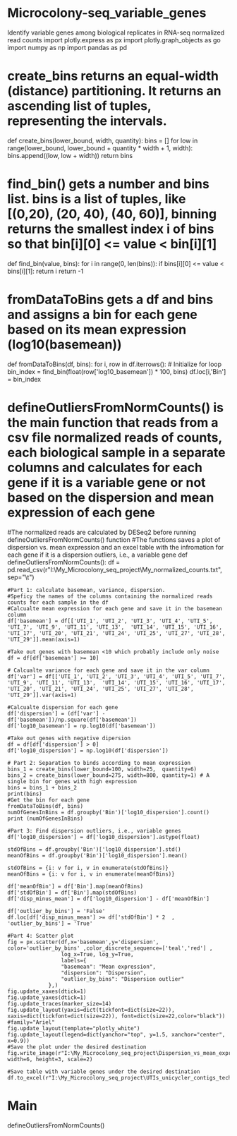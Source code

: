 # Microcolony-seq_variable_genes
Identify variable genes among biological replicates in RNA-seq normalized read counts
import plotly.express as px
import plotly.graph_objects as go
import numpy as np
import pandas as pd

# create_bins returns an equal-width (distance) partitioning. It returns an ascending list of tuples, representing the intervals. 
def create_bins(lower_bound, width, quantity):
    bins = []
    for low in range(lower_bound,
                     lower_bound + quantity * width + 1, width):
        bins.append((low, low + width))
    return bins

# find_bin() gets a number and bins list. bins is a list of tuples, like [(0,20), (20, 40), (40, 60)], binning returns the smallest index i of bins so that bin[i][0] <= value < bin[i][1]
def find_bin(value, bins):
    for i in range(0, len(bins)):
        if bins[i][0] <= value < bins[i][1]:
            return i
    return -1

# fromDataToBins gets a df and bins and assigns a bin for each gene based on its mean expression (log10(basemean))
def fromDataToBins(df, bins):
    for i, row in df.iterrows():  # Initialize for loop
        bin_index = find_bin(float(row['log10_basemean']) * 100, bins)
        df.loc[i,'Bin'] = bin_index

# defineOutliersFromNormCounts() is the main function that reads from a csv file normalized reads of counts, each biological sample in a separate columns and calculates for each gene if it is a variable gene or not based on the dispersion and mean expression of each gene
#The normalized reads are calculated by DESeq2 before running defineOutliersFromNormCounts() function
#The functions saves a plot of dispersion vs. mean expression and an excel table with the infromation for each gene if it is a dispersion outliers, i.e., a variable gene
def defineOutliersFromNormCounts():
    df = pd.read_csv(r"I:\My_Microcolony_seq_project\My_normalized_counts.txt", sep="\t")

    #Part 1: calculate basemean, variance, dispersion.
    #Speficy the names of the columns containing the normalized reads counts for each sample in the df
    #Calcualte mean expression for each gene and save it in the basemean column
    df['basemean'] = df[['UTI_1', 'UTI_2', 'UTI_3', 'UTI_4', 'UTI_5', 'UTI_7', 'UTI_9', 'UTI_11', 'UTI_13',  'UTI_14', 'UTI_15', 'UTI_16', 'UTI_17', 'UTI_20', 'UTI_21', 'UTI_24', 'UTI_25', 'UTI_27', 'UTI_28', 'UTI_29']].mean(axis=1)

    #Take out genes with basemean <10 which probably include only noise
    df = df[df['basemean'] >= 10]

    # Calcualte variance for each gene and save it in the var column
    df['var'] = df[['UTI_1', 'UTI_2', 'UTI_3', 'UTI_4', 'UTI_5', 'UTI_7', 'UTI_9', 'UTI_11', 'UTI_13',  'UTI_14', 'UTI_15', 'UTI_16', 'UTI_17', 'UTI_20', 'UTI_21', 'UTI_24', 'UTI_25', 'UTI_27', 'UTI_28', 'UTI_29']].var(axis=1)

    #Calcualte dispersion for each gene
    df['dispersion'] = (df['var'] - df['basemean'])/np.square(df['basemean'])
    df['log10_basemean'] = np.log10(df['basemean'])

    #Take out genes with negative dipersion
    df = df[df['dispersion'] > 0]
    df['log10_dispersion'] = np.log10(df['dispersion'])

    # Part 2: Separation to binds according to mean expression
    bins_1 = create_bins(lower_bound=100, width=25,  quantity=6)
    bins_2 = create_bins(lower_bound=275, width=800, quantity=1) # A single bin for genes with high expression
    bins = bins_1 + bins_2
    print(bins)
    #Get the bin for each gene
    fromDataToBins(df, bins)
    numOfGenesInBins = df.groupby('Bin')['log10_dispersion'].count()
    print (numOfGenesInBins)

    #Part 3: Find dispersion outliers, i.e., variable genes
    df['log10_dispersion'] = df['log10_dispersion'].astype(float)

    stdOfBins = df.groupby('Bin')['log10_dispersion'].std()
    meanOfBins = df.groupby('Bin')['log10_dispersion'].mean()

    stdOfBins = {i: v for i, v in enumerate(stdOfBins)}
    meanOfBins = {i: v for i, v in enumerate(meanOfBins)}

    df['meanOfBin'] = df['Bin'].map(meanOfBins)
    df['stdOfBin'] = df['Bin'].map(stdOfBins)
    df['disp_minus_mean'] = df['log10_dispersion'] - df['meanOfBin']

    df['outlier_by_bins'] = 'False'
    df.loc[df['disp_minus_mean'] >= df['stdOfBin'] * 2  , 'outlier_by_bins'] = 'True'

    #Part 4: Scatter plot
    fig = px.scatter(df,x='basemean',y='dispersion', color='outlier_by_bins' ,color_discrete_sequence=['teal','red'] ,
                     log_x=True, log_y=True,
                     labels={
                     "basemean": "Mean expression",
                     "dispersion": "Dispersion",
                     "outlier_by_bins": "Dispersion outlier"
                 },)
    fig.update_xaxes(dtick=1)
    fig.update_yaxes(dtick=1)
    fig.update_traces(marker_size=14)
    fig.update_layout(yaxis=dict(tickfont=dict(size=22)), xaxis=dict(tickfont=dict(size=22)), font=dict(size=22,color="black")) #family="Ariel"
    fig.update_layout(template="plotly_white")
    fig.update_layout(legend=dict(yanchor="top", y=1.5, xanchor="center", x=0.9))
    #Save the plot under the desired destination
    fig.write_image(r"I:\My_Microcolony_seq_project\Dispersion_vs_mean_expression_scatter_plot.jpeg", width=6, height=3, scale=2)

    #Save table with variable genes under the desired destination
    df.to_excel(r"I:\My_Microcolony_seq_project\UTIs_unicycler_contigs_tech_std_2_210224.xlsx")

# Main
defineOutliersFromNormCounts()
